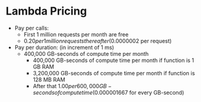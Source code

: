 # Lambda Pricing

- Pay per calls:
    - First 1 million requests per month are free
    - $0.20 per 1 million requests thereafter ($0.0000002 per request)
- Pay per duration: (in increment of 1 ms)
    - 400,000 GB-seconds of compute time per month
        - 400,000 GB-seconds of compute time per month if function is 1 GB RAM
        - 3,200,000 GB-seconds of compute time per month if function is 128 MB RAM
        - After that $1.00 per 600,000 GB-seconds of compute time ($0.000001667 for every GB-second)